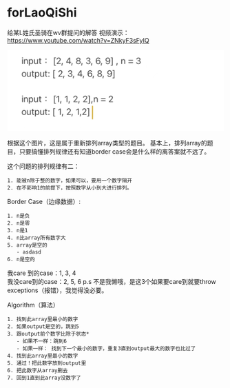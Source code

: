 # forLaoQiShi

给某L姓氏圣骑在wv群提问的解答
视频演示： https://www.youtube.com/watch?v=ZNkyF3sFyIQ 

![alt text](img/weChat_image.jpg "大致的问题")

根据这个图片，这是属于重新排列array类型的题目。
基本上，排列array的题目，只要搞懂排列规律还有知道border case会是什么样的离答案就不远了。

这个问题的排列规律有二：
```
1. 能被n除于整的数字，如果可以，要用一个数字隔开
2. 在不影响1的前提下，按照数字从小到大进行排列。
```
         
Border Case（边缘数据）:
```
1. n是负
2. n是零
3. n是1
4. n比array所有数字大
5. array是空的
   - asdasd
6. n是空的
```
我care 到的case：1, 3, 4
<br/>我没care到的case：2, 5, 6 
p.s 不是我懒哦，是这3个如果要care到就要throw exceptions（报错），我觉得没必要。

Algorithm（算法）
```
1. 找到此array里最小的数字
2. 如果output是空的，跳到5
3. 跟output前个数字比除于状态*
   - 如果不一样：跳到6
   - 如果一样： 找到下一个最小的数字，重复3直到output最大的数字也比过了
4. 找到此array里最小的数字
5. 通过！把此数字放到output里
6. 把此数字从array删去
7. 回到1直到此array没数字了
```
